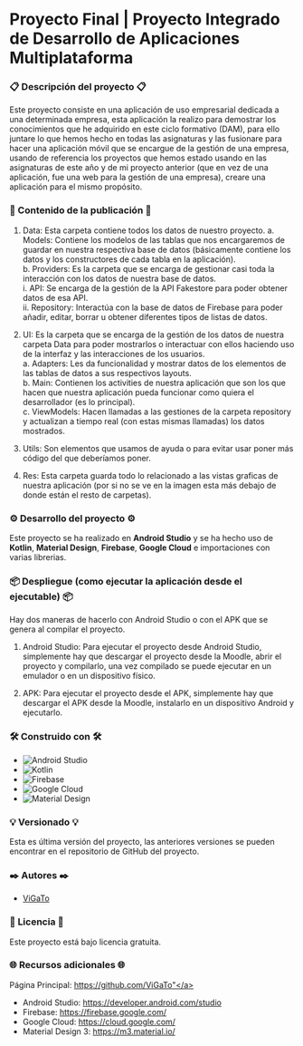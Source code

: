 # Proyecto Final | Proyecto Integrado de Desarrollo de Aplicaciones Multiplataforma
### 📋 Descripción del proyecto 📋
Este proyecto consiste en una aplicación de uso empresarial dedicada a una determinada empresa, esta aplicación la realizo para demostrar los conocimientos que he adquirido en este ciclo formativo (DAM), para ello juntare lo que hemos hecho en todas las asignaturas y las fusionare para hacer una aplicación móvil que se encargue de la gestión de una empresa, usando de referencia los proyectos que hemos estado usando en las asignaturas de este año y de mi proyecto anterior (que en vez de una aplicación, fue una web para la gestión de una empresa), creare una aplicación para el mismo propósito.

### 📁 Contenido de la publicación 📁
1.	Data: Esta carpeta contiene todos los datos de nuestro proyecto.
      a.	Models: Contiene los modelos de las tablas que nos encargaremos de guardar en nuestra respectiva base de datos (básicamente contiene los datos y los constructores de cada tabla en la aplicación).<br>
      b.	Providers: Es la carpeta que se encarga de gestionar casi toda la interacción con los datos de nuestra base de datos.<br>
      i.	API: Se encarga de la gestión de la API Fakestore para poder obtener datos de esa API.<br>
      ii.	Repository: Interactúa con la base de datos de Firebase para poder añadir, editar, borrar u obtener diferentes tipos de listas de datos.<br>


2.	UI: Es la carpeta que se encarga de la gestión de los datos de nuestra carpeta Data para poder mostrarlos o interactuar con ellos haciendo uso de la interfaz y las interacciones de los usuarios.<br>
      a.	Adapters: Les da funcionalidad y mostrar datos de los elementos de las tablas de datos a sus respectivos layouts.<br>
      b.	Main: Contienen los activities de nuestra aplicación que son los que hacen que nuestra aplicación pueda funcionar como quiera el desarrollador (es lo principal).<br>
      c.	ViewModels: Hacen llamadas a las gestiones de la carpeta repository y actualizan a tiempo real (con estas mismas llamadas) los datos mostrados.<br>
3.	Utils: Son elementos que usamos de ayuda o para evitar usar poner más código del que deberíamos poner.
4.	Res: Esta carpeta guarda todo lo relacionado a las vistas graficas de nuestra aplicación (por si no se ve en la imagen esta más debajo de donde están el resto de carpetas).

### ⚙️ Desarrollo del proyecto ⚙️
Este proyecto se ha realizado en **Android Studio** y se ha hecho uso de **Kotlin**, **Material Design**, **Firebase**, **Google Cloud**  e importaciones con varias librerias.

### 📦 Despliegue (como ejecutar la aplicación desde el ejecutable) 📦
Hay dos maneras de hacerlo con Android Studio o con el APK que se genera al compilar el proyecto.
1.	Android Studio: Para ejecutar el proyecto desde Android Studio, simplemente hay que descargar el proyecto desde la Moodle, abrir el proyecto y compilarlo, una vez compilado se puede ejecutar en un emulador o en un dispositivo físico.

2.  APK: Para ejecutar el proyecto desde el APK, simplemente hay que descargar el APK desde la Moodle, instalarlo en un dispositivo Android y ejecutarlo.

### 🛠️ Construido con 🛠️
* ![Android Studio](https://img.shields.io/badge/android%20studio-346ac1?style=for-the-badge&logo=android%20studio&logoColor=white)
* ![Kotlin](https://img.shields.io/badge/kotlin-%237F52FF.svg?style=for-the-badge&logo=kotlin&logoColor=white)
* ![Firebase](https://img.shields.io/badge/firebase-a08021?style=for-the-badge&logo=firebase&logoColor=ffcd34)
* ![Google Cloud](https://img.shields.io/badge/GoogleCloud-%234285F4.svg?style=for-the-badge&logo=google-cloud&logoColor=white)
* ![Material Design](https://img.shields.io/badge/material%20design-757575?style=for-the-badge&logo=material-design&logoColor=white)

### 💡 Versionado 💡
Esta es última versión del proyecto, las anteriores versiones se pueden encontrar en el repositorio de GitHub del proyecto.

### ✒️ Autores ✒️
* <a href="https://github.com/ViGaTo">ViGaTo</a>

### 📄 Licencia 📄
Este proyecto está bajo licencia gratuita.

### 🌐 Recursos adicionales 🌐
Página Principal: <a href="https://github.com/ViGaTo">https://github.com/ViGaTo"</a><br>
* Android Studio: <a href="https://developer.android.com/studio">https://developer.android.com/studio</a><br>
* Firebase: <a href="https://firebase.google.com/">https://firebase.google.com/</a><br>
* Google Cloud: <a href="https://cloud.google.com/">https://cloud.google.com/</a><br>
* Material Design 3: <a href="https://m3.material.io/">https://m3.material.io/</a><br>